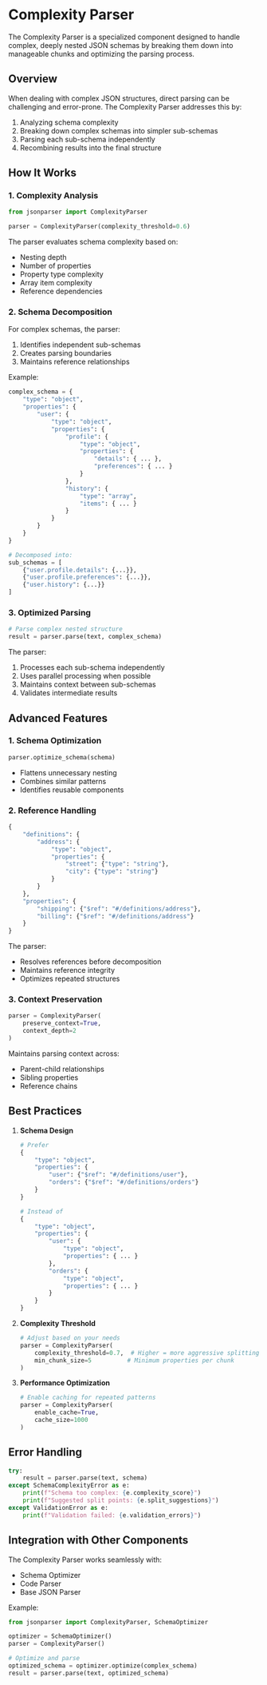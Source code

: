 # Complexity Parser

The Complexity Parser is a specialized component designed to handle complex, deeply nested JSON schemas by breaking them down into manageable chunks and optimizing the parsing process.

## Overview

When dealing with complex JSON structures, direct parsing can be challenging and error-prone. The Complexity Parser addresses this by:

1. Analyzing schema complexity
2. Breaking down complex schemas into simpler sub-schemas
3. Parsing each sub-schema independently
4. Recombining results into the final structure

## How It Works

### 1. Complexity Analysis

```python
from jsonparser import ComplexityParser

parser = ComplexityParser(complexity_threshold=0.6)
```

The parser evaluates schema complexity based on:
- Nesting depth
- Number of properties
- Property type complexity
- Array item complexity
- Reference dependencies

### 2. Schema Decomposition

For complex schemas, the parser:

1. Identifies independent sub-schemas
2. Creates parsing boundaries
3. Maintains reference relationships

Example:
```python
complex_schema = {
    "type": "object",
    "properties": {
        "user": {
            "type": "object",
            "properties": {
                "profile": {
                    "type": "object",
                    "properties": {
                        "details": { ... },
                        "preferences": { ... }
                    }
                },
                "history": {
                    "type": "array",
                    "items": { ... }
                }
            }
        }
    }
}

# Decomposed into:
sub_schemas = [
    {"user.profile.details": {...}},
    {"user.profile.preferences": {...}},
    {"user.history": {...}}
]
```

### 3. Optimized Parsing

```python
# Parse complex nested structure
result = parser.parse(text, complex_schema)
```

The parser:
1. Processes each sub-schema independently
2. Uses parallel processing when possible
3. Maintains context between sub-schemas
4. Validates intermediate results

## Advanced Features

### 1. Schema Optimization

```python
parser.optimize_schema(schema)
```

- Flattens unnecessary nesting
- Combines similar patterns
- Identifies reusable components

### 2. Reference Handling

```python
{
    "definitions": {
        "address": {
            "type": "object",
            "properties": {
                "street": {"type": "string"},
                "city": {"type": "string"}
            }
        }
    },
    "properties": {
        "shipping": {"$ref": "#/definitions/address"},
        "billing": {"$ref": "#/definitions/address"}
    }
}
```

The parser:
- Resolves references before decomposition
- Maintains reference integrity
- Optimizes repeated structures

### 3. Context Preservation

```python
parser = ComplexityParser(
    preserve_context=True,
    context_depth=2
)
```

Maintains parsing context across:
- Parent-child relationships
- Sibling properties
- Reference chains

## Best Practices

1. **Schema Design**
   ```python
   # Prefer
   {
       "type": "object",
       "properties": {
           "user": {"$ref": "#/definitions/user"},
           "orders": {"$ref": "#/definitions/orders"}
       }
   }
   
   # Instead of
   {
       "type": "object",
       "properties": {
           "user": {
               "type": "object",
               "properties": { ... }
           },
           "orders": {
               "type": "object",
               "properties": { ... }
           }
       }
   }
   ```

2. **Complexity Threshold**
   ```python
   # Adjust based on your needs
   parser = ComplexityParser(
       complexity_threshold=0.7,  # Higher = more aggressive splitting
       min_chunk_size=5          # Minimum properties per chunk
   )
   ```

3. **Performance Optimization**
   ```python
   # Enable caching for repeated patterns
   parser = ComplexityParser(
       enable_cache=True,
       cache_size=1000
   )
   ```

## Error Handling

```python
try:
    result = parser.parse(text, schema)
except SchemaComplexityError as e:
    print(f"Schema too complex: {e.complexity_score}")
    print(f"Suggested split points: {e.split_suggestions}")
except ValidationError as e:
    print(f"Validation failed: {e.validation_errors}")
```

## Integration with Other Components

The Complexity Parser works seamlessly with:
- Schema Optimizer
- Code Parser
- Base JSON Parser

Example:
```python
from jsonparser import ComplexityParser, SchemaOptimizer

optimizer = SchemaOptimizer()
parser = ComplexityParser()

# Optimize and parse
optimized_schema = optimizer.optimize(complex_schema)
result = parser.parse(text, optimized_schema)
```
